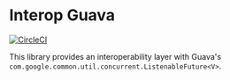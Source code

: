 # Interop Guava

[![CircleCI][ci-badge]][ci-url]

This library provides an interoperability layer with Guava's `com.google.common.util.concurrent.ListenableFuture<V>`.

[ci-badge]: https://circleci.com/gh/zio/interop-guava/tree/master.svg?style=svg
[ci-url]: https://circleci.com/gh/zio/interop-guava/tree/master
